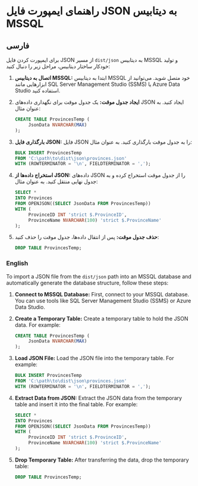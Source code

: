 # راهنمای ایمپورت فایل JSON به دیتابیس MSSQL

## فارسی

برای ایمپورت کردن فایل JSON از مسیر `dist/json` به دیتابیس MSSQL و تولید خودکار ساختار دیتابیس، مراحل زیر را دنبال کنید:

1. **اتصال به دیتابیس MSSQL:**
   ابتدا به دیتابیس MSSQL خود متصل شوید. می‌توانید از ابزارهایی مانند SQL Server Management Studio (SSMS) یا Azure Data Studio استفاده کنید.

2. **ایجاد جدول موقت:**
   یک جدول موقت برای نگهداری داده‌های JSON ایجاد کنید. به عنوان مثال:

   ```sql
   CREATE TABLE ProvincesTemp (
        JsonData NVARCHAR(MAX)
   );
   ```

3. **بارگذاری فایل JSON:**
   فایل JSON را به جدول موقت بارگذاری کنید. به عنوان مثال:

   ```sql
   BULK INSERT ProvincesTemp
   FROM 'C:\path\to\dist\json\provinces.json'
   WITH (ROWTERMINATOR = '\n', FIELDTERMINATOR = ',');
   ```

4. **استخراج داده‌ها از JSON:**
   داده‌های JSON را از جدول موقت استخراج کرده و به جدول نهایی منتقل کنید. به عنوان مثال:

   ```sql
   SELECT *
   INTO Provinces
   FROM OPENJSON((SELECT JsonData FROM ProvincesTemp))
   WITH (
        ProvinceID INT 'strict $.ProvinceID',
        ProvinceName NVARCHAR(100) 'strict $.ProvinceName'
   );
   ```

5. **حذف جدول موقت:**
   پس از انتقال داده‌ها، جدول موقت را حذف کنید:

   ```sql
   DROP TABLE ProvincesTemp;
   ```

### English

To import a JSON file from the `dist/json` path into an MSSQL database and automatically generate the database structure, follow these steps:

1. **Connect to MSSQL Database:**
   First, connect to your MSSQL database. You can use tools like SQL Server Management Studio (SSMS) or Azure Data Studio.

2. **Create a Temporary Table:**
   Create a temporary table to hold the JSON data. For example:

   ```sql
   CREATE TABLE ProvincesTemp (
        JsonData NVARCHAR(MAX)
   );
   ```

3. **Load JSON File:**
   Load the JSON file into the temporary table. For example:

   ```sql
   BULK INSERT ProvincesTemp
   FROM 'C:\path\to\dist\json\provinces.json'
   WITH (ROWTERMINATOR = '\n', FIELDTERMINATOR = ',');
   ```

4. **Extract Data from JSON:**
   Extract the JSON data from the temporary table and insert it into the final table. For example:

   ```sql
   SELECT *
   INTO Provinces
   FROM OPENJSON((SELECT JsonData FROM ProvincesTemp))
   WITH (
        ProvinceID INT 'strict $.ProvinceID',
        ProvinceName NVARCHAR(100) 'strict $.ProvinceName'
   );
   ```

5. **Drop Temporary Table:**
   After transferring the data, drop the temporary table:

   ```sql
   DROP TABLE ProvincesTemp;
   ```
